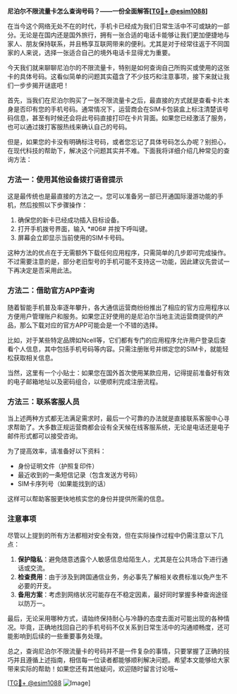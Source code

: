 **尼泊尔不限流量卡怎么查询号码？——一份全面解答[[TG💪+ @esim1088](https://t.me/s/esim1088)]**

在当今这个网络无处不在的时代，手机卡已经成为我们日常生活中不可或缺的一部分。无论是在国内还是国外旅行，拥有一张合适的电话卡能够让我们更加便捷地与家人、朋友保持联系，并且畅享互联网带来的便利。尤其是对于经常往返于不同国家的人来说，选择一张适合自己的境外电话卡显得尤为重要。

今天我们就来聊聊尼泊尔的不限流量卡，特别是如何查询自己所购买或使用的这张卡的具体号码。这看似简单的问题其实蕴含了不少技巧和注意事项，接下来就让我们一步步揭开谜底吧！

首先，当我们在尼泊尔购买了一张不限流量卡之后，最直接的方式就是查看卡片本身是否印有您的手机号码。通常情况下，运营商会在SIM卡包装盒上标注清楚该号码信息，甚至有时候还会将此号码直接打印在卡片背面。如果您已经激活了服务，也可以通过拨打客服热线来确认自己的号码。

但是，如果您的卡没有明确标注号码，或者您忘记了具体号码怎么办呢？别担心，在现代科技的帮助下，解决这个问题其实并不难。下面我将详细介绍几种常见的查询方法：

### 方法一：使用其他设备拨打语音提示

这是最传统也是最直接的方法之一。您可以准备另一部已开通国际漫游功能的手机，然后按照以下步骤操作：
1. 确保您的新卡已经成功插入目标设备。
2. 打开手机拨号界面，输入 *#06# 并按下呼叫键。
3. 屏幕会立即显示当前使用的SIM卡号码。

这种方法的优点在于无需额外下载任何应用程序，只需简单的几步即可完成操作。不过需要注意的是，部分老旧型号的手机可能不支持这一功能，因此建议先尝试一下再决定是否采用此法。

### 方法二：借助官方APP查询

随着智能手机普及率逐年攀升，各大通信运营商纷纷推出了相应的官方应用程序以方便用户管理账户和服务。如果您正好使用的是尼泊尔当地主流运营商提供的产品，那么下载对应的官方APP可能会是一个不错的选择。

比如，对于某些特定品牌如Ncell等，它们都有专门的应用程序允许用户登录后查看个人信息，其中包括手机号码等内容。只需注册账号并绑定您的SIM卡，就能轻松获取相关信息。

当然，这里有一个小贴士：如果您在国外首次使用某款应用，记得提前准备好有效的电子邮箱地址以及密码组合，以便顺利完成注册流程。

### 方法三：联系客服人员

当上述两种方式都无法满足需求时，最后一个可靠的办法就是直接联系客服中心寻求帮助了。大多数正规运营商都会设有全天候在线客服系统，无论是电话还是电子邮件形式都可以接受咨询。

为了提高效率，请准备好以下资料：
- 身份证明文件（护照复印件）
- 最近收到的一条短信记录（包含发送方号码）
- SIM卡序列号（如果能找到的话）

这样可以帮助客服更快地核实您的身份并提供所需的信息。

### 注意事项

尽管以上提到的所有方法都相对安全有效，但在实际操作过程中仍需注意以下几点：
1. **保护隐私**：避免随意透露个人敏感信息给陌生人，尤其是在公共场合下进行通话或交流。
2. **检查费用**：由于涉及到跨国通信业务，务必事先了解相关收费标准以免产生不必要的开支。
3. **备用方案**：考虑到网络状况可能存在不稳定因素，最好同时掌握多种查询途径以防万一。

最后，无论采用哪种方式，请始终保持耐心与冷静的态度去面对可能出现的各种情况。毕竟，正确地找回自己的手机号码不仅关系到日常生活中的沟通顺畅度，还可能影响到后续的一些重要事务处理。

总之，查询尼泊尔不限流量卡的号码并不是一件复杂的事情，只要掌握了正确的技巧并且遵循上述指南，相信每一位读者都能够顺利解决问题。希望本文能够给大家带来实际的帮助！如果您还有其他疑问，欢迎随时留言讨论哦~

[[TG💪+ @esim1088](https://t.me/s/esim1088) ![Image](https://i.postimg.cc/4NQfJmqS/Snipaste-2025-05-13-00-14-12.png)]